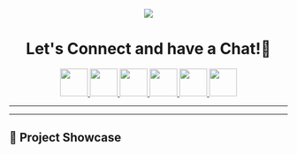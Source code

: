 <!-- <div align="center">

![profile-banner](https://raw.githubusercontent.com/aarushsaboo/aarushsaboo/main/assets/marquee.png)

<h2>Join me on the way to somewhere interesting! Let's build cool stuff together</h2>

[![LinkedIn](https://img.shields.io/badge/LinkedIn-0077B5?style=for-the-badge&logo=linkedin&logoColor=white)](https://www.linkedin.com/in/aarush-saboo-110190253/)
[![GitHub](https://img.shields.io/badge/GitHub-100000?style=for-the-badge&logo=github&logoColor=white)](https://github.com/aarushsaboo)
[![Instagram](https://img.shields.io/badge/Instagram-E4405F?style=for-the-badge&logo=instagram&logoColor=white)](https://www.instagram.com/aarushizbored/)
[![Email](https://img.shields.io/badge/Gmail-D14836?style=for-the-badge&logo=gmail&logoColor=white)](mailto:aarush.saboo@gmail.com)

**Frontend & Backend Developer**

<img src="https://raw.githubusercontent.com/aarushsaboo/aarushsaboo/main/assets/coding-gif.gif" alt="coding" style="width: 500px;">
</div> -->

<p align="center">
  <img src="https://capsule-render.vercel.app/api?type=waving&color=gradient&text=Hello!&height=100&section=header"/>
</p>

<h1 align="center">
  Let's Connect and have a Chat!💬
</h1>

<p align="center">
<a href="https://piyushmalhotra.netlify.app/">
  <img height="50" src="https://user-images.githubusercontent.com/46517096/166972883-f5f1d88c-0246-4374-88ac-ded0f2cf0699.png"/>
</a>
<a href="https://www.linkedin.com/in/thepiyushmalhotra/">
  <img height="50" src="https://user-images.githubusercontent.com/46517096/166973395-19676cd8-f8ec-4abf-83ff-da8243505b82.png"/>
</a>
<a href="https://thepiyushmalhotra.medium.com/">
  <img height="50" src="https://user-images.githubusercontent.com/46517096/166973962-d05d145a-b6a0-4643-bd3d-5ac845679367.png"/>
</a>
<a href="https://dev.to/thepiyushmalhotra">
  <img height="50" src="https://user-images.githubusercontent.com/46517096/166974096-7aeecad4-483e-4c85-983f-f4b37b3f794e.png"/>
</a>
<a href="https://twitter.com/Ipiyushmalhotra">
  <img height="50" src="https://user-images.githubusercontent.com/46517096/166974271-91dfa250-d70b-4cb9-8707-f1bda1b708c3.png"/>
</a>
<a href="https://www.instagram.com/thepiyushmalhotra/">
  <img height="50" src="https://user-images.githubusercontent.com/46517096/166974368-9798f39f-1f46-499c-b14e-81f0a3f83a06.png"/>
</a>
</p>

---
<!-- 
### $${ \color{#AC3097}Project \space \color{#AC3097}Showcase}$$

### $${\huge \color{#AC3097}Project \space \color{#AC3097}Showcase}$$

### $${\large \color{#AC3097}Project \space \color{#AC3097}Showcase}$$

### $${\color{#AC3097}\textrm{Project} \space \color{#AC3097}\textrm{Showcase}}$$

### $${\color{#AC3097}\textbf{Bold Project} \space \color{#AC3097}\textsf{Sans-Serif Showcase}}$$

### $${\huge \color{#AC3097}\textbf{\textrm{Project}} \space \color{#AC3097}\textbf{\textrm{Showcase}}}$$ -->


<!-- large & small corresponding fonts -->
<!-- ### $${\huge \color{#AC3097}\textrm{Project Showcase}}$$

### $${\normalsize \color{#AC3097}\textrm{Project Showcase}}$$ -->


<!-- ### $${\huge \textrm{\color{#AC3097}Project \color{#56565E}Showcase \color{#3498DB}2024}}$$ -->


<!-- multicolor -->
<!-- ### $${\huge \textrm{\color{#AC3097}P\color{#A52A98}r\color{#9E2599}o\color{#972099}j\color{#901B9A}e\color{#89169B}c\color{#82119C}t \color{#7B0C9D}S\color{#74079E}h\color{#6D029F}o\color{#6600A0}w\color{#5F00A1}c\color{#5800A2}a\color{#5100A3}s\color{#4A00A4}e}}$$ -->

---

## 🚀 Project Showcase